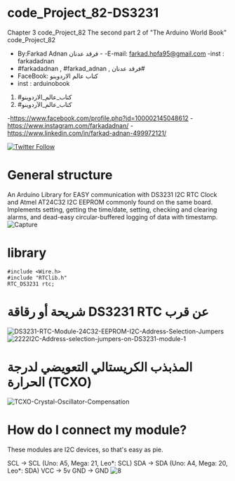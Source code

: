 # code_Project_82-DS3231
Chapter 3 code_Project_82 The second part 2 of "The Arduino World Book" code_Project_82
-  By:Farkad Adnan فرقد عدنان - 
 -E-mail: farkad.hpfa95@gmail.com 
-inst : farkadadnan 
- #farkadadnan , #farkad_adnan , فرقد عدنان# 
- FaceBook: كتاب عالم الاردوينو 
- inst : arduinobook
1. #كتاب_عالم_الاردوينو
2. #كتاب_عالم_الآردوينو

-https://www.facebook.com/profile.php?id=100002145048612
-https://www.instagram.com/farkadadnan/
-https://www.linkedin.com/in/farkad-adnan-499972121/

 <p>
 <a href='https://mobile.twitter.com/farkadadnan'>
        <img alt="Twitter Follow" src="https://img.shields.io/twitter/follow/farkadadnan?label=%40farkadadnan&style=social" alt='Twitter' align="center"/>
    </a>
</p>

# General structure
An Arduino Library for EASY communication with DS3231 I2C RTC Clock and Atmel AT24C32 I2C EEPROM commonly found on the same board. Implements setting, getting the time/date, setting, checking and clearing alarms, and dead-easy circular-buffered logging of data with timestamp.
![Capture](https://user-images.githubusercontent.com/35774039/162672164-d1c02d42-806e-4409-8755-47c59dace379.JPG)

# library 

```
#include <Wire.h>
#include "RTClib.h"
RTC_DS3231 rtc;
```
# شريحة أو رقاقة DS3231 RTC عن قرب

![DS3231-RTC-Module-24C32-EEPROM-I2C-Address-Selection-Jumpers](https://user-images.githubusercontent.com/35774039/162673162-00b855d8-4d43-49bd-87bc-90bc982b9416.jpg)
![2222I2C-Address-selection-jumpers-on-DS3231-module-1](https://user-images.githubusercontent.com/35774039/162673172-8a0b5d54-81bb-4121-b80a-8657bd35db99.jpg)

# المذبذب الكريستالي التعويضي لدرجة الحرارة (TCXO)

![TCXO-Crystal-Oscillator-Compensation](https://user-images.githubusercontent.com/35774039/162673230-30c74f4d-a1cf-4cc3-a64f-f7dda863d3e2.png)


# How do I connect my module?
These modules are I2C devices, so that's easy as pie.

SCL -> SCL (Uno: A5, Mega: 21, Leo*: SCL)
SDA -> SDA (Uno: A4, Mega: 20, Leo*: SDA)
VCC -> 5v
GND -> GND
![8](https://user-images.githubusercontent.com/35774039/162675068-a4e9b94d-694a-4bb7-aec5-cef4398618bb.JPG)
